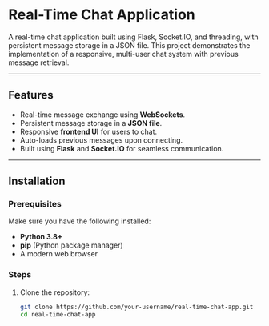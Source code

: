 # Real-Time Chat Application

A real-time chat application built using Flask, Socket.IO, and threading, with persistent message storage in a JSON file. This project demonstrates the implementation of a responsive, multi-user chat system with previous message retrieval.

---

## Features

- Real-time message exchange using **WebSockets**.
- Persistent message storage in a **JSON file**.
- Responsive **frontend UI** for users to chat.
- Auto-loads previous messages upon connecting.
- Built using **Flask** and **Socket.IO** for seamless communication.

---

## Installation

### Prerequisites

Make sure you have the following installed:

- **Python 3.8+**
- **pip** (Python package manager)
- A modern web browser

### Steps

1. Clone the repository:

   ```bash
   git clone https://github.com/your-username/real-time-chat-app.git
   cd real-time-chat-app
